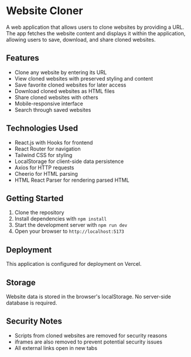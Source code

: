 # Website Cloner

A web application that allows users to clone websites by providing a URL. The app fetches the website content and displays it within the application, allowing users to save, download, and share cloned websites.

## Features

- Clone any website by entering its URL
- View cloned websites with preserved styling and content
- Save favorite cloned websites for later access
- Download cloned websites as HTML files
- Share cloned websites with others
- Mobile-responsive interface
- Search through saved websites

## Technologies Used

- React.js with Hooks for frontend
- React Router for navigation
- Tailwind CSS for styling
- LocalStorage for client-side data persistence
- Axios for HTTP requests
- Cheerio for HTML parsing
- HTML React Parser for rendering parsed HTML

## Getting Started

1. Clone the repository
2. Install dependencies with `npm install`
3. Start the development server with `npm run dev`
4. Open your browser to `http://localhost:5173`

## Deployment

This application is configured for deployment on Vercel.

## Storage

Website data is stored in the browser's localStorage. No server-side database is required.

## Security Notes

- Scripts from cloned websites are removed for security reasons
- iframes are also removed to prevent potential security issues
- All external links open in new tabs